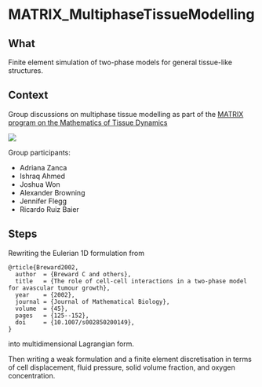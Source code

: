 # MATRIX_MultiphaseTissueModelling

## What
Finite element simulation of two-phase models for general tissue-like structures. 

## Context 
Group discussions on multiphase tissue modelling as part of the [MATRIX program on the Mathematics of Tissue Dynamics](https://www.matrix-inst.org.au/events/mathematics-of-tissue-dynamics)

![](https://github.com/ruizbaier/MATRIX_MultiphaseTissueModelling/blob/main/tissue_sketch.png=250x)


Group participants:
  - Adriana Zanca
  - Ishraq Ahmed
  - Joshua Won
  - Alexander Browning
  - Jennifer Flegg
  - Ricardo Ruiz Baier

## Steps 
Rewriting the Eulerian 1D formulation from 

```
@rticle{Breward2002,
  author  = {Breward C and others},
  title   = {The role of cell-cell interactions in a two-phase model for avascular tumour growth},
  year    = {2002},
  journal = {Journal of Mathematical Biology},
  volume  = {45},
  pages   = {125--152},
  doi     = {10.1007/s002850200149},
}
```

into multidimensional Lagrangian form. 

Then writing a weak formulation and a finite element discretisation in terms of cell displacement, fluid pressure, solid volume fraction, and oxygen concentration. 
